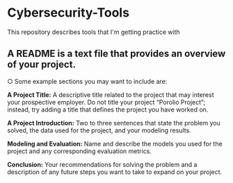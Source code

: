 # Cybersecurity-Tools
This repository describes tools that I'm getting practice with


## A README is a text file that provides an overview of your project.

○ Some example sections you may want to include are:

**A Project Title:** A descriptive title related to the project that may
interest your prospective employer. Do not title your project
“Porolio Project”; instead, try adding a title that defines the project you have worked on.

**A Project Introduction:** Two to three sentences that state the
problem you solved, the data used for the project, and your
modeling results.

**Modeling and Evaluation:** Name and describe the models you
used for the project and any corresponding evaluation metrics.

**Conclusion:** Your recommendations for solving the problem and a
description of any future steps you want to take to expand on your
project.
